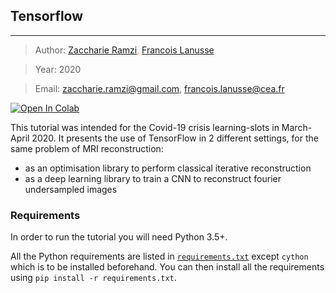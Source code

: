 ## Tensorflow
---

> Author: <font color='#f78c40'>[Zaccharie Ramzi](http://www.cosmostat.org/people/zaccharie-ramzi), [Francois Lanusse](http://www.cosmostat.org/people/francois-lanusse)</font>

> Year: 2020

> Email: [zaccharie.ramzi@gmail.com](mailto:zaccharie.ramzi@gmail.com), [francois.lanusse@cea.fr](mailto:francois.lanusse@cea.fr)

[![Open In Colab](https://colab.research.google.com/assets/colab-badge.svg)](https://colab.research.google.com/drive/1kmw_6O39vP9u9EA06-lIZXHc_eRbkWqK)


This tutorial was intended for the Covid-19 crisis learning-slots in March-April 2020.
It presents the use of TensorFlow in 2 different settings, for the same problem of MRI reconstruction:
- as an optimisation library to perform classical iterative reconstruction
- as a deep learning library to train a CNN to reconstruct fourier undersampled images

### Requirements

In order to run the tutorial you will need Python 3.5+.

All the Python requirements are listed in [`requirements.txt`](requirements.txt) except `cython` which is to be installed beforehand.
You can then install all the requirements using `pip install -r requirements.txt`.
